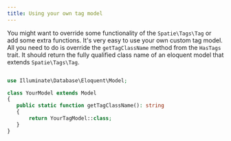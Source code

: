 ```yaml
---
title: Using your own tag model
---
```


You might want to override some functionality of the `Spatie\Tags\Tag` or add some extra functions. It's very easy to use your own custom tag model. All you need to do is override the `getTagClassName` method from the `HasTags` trait. It should return the fully qualified class name of an eloquent model that extends `Spatie\Tags\Tag`.

```php

use Illuminate\Database\Eloquent\Model;

class YourModel extends Model
{
   public static function getTagClassName(): string
   {
       return YourTagModel::class;
   }
}
```

